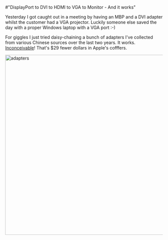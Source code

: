 #"DisplayPort to DVI to HDMI to VGA to Monitor - And it works"

Yesterday I got caught out in a meeting by having an MBP and a DVI adapter whilst the customer had a VGA projector. Luckily someone else saved the day with a proper Windows laptop with a VGA port :-)

For giggles I just tried daisy-chaining a bunch of adapters I've collected from various Chinese sources over the last two years. It works. <a href="http://www.youtube.com/watch?v=OHVjs4aobqs">Inconceivable</a>! That's $29 fewer dollars in Apple's cofffers.

<a href="https://s3-eu-west-1.amazonaws.com/conoroneill.net/wp-content/uploads/2014/01/adapters.jpg"><img class="aligncenter size-full wp-image-1244" alt="adapters" src="https://s3-eu-west-1.amazonaws.com/conoroneill.net/wp-content/uploads/2014/01/adapters.jpg" width="1024" height="576" /></a>